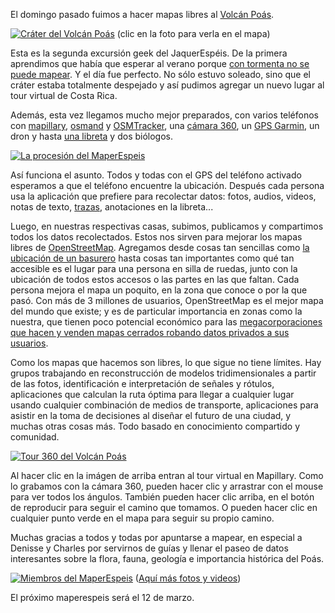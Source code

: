 El domingo pasado fuimos a hacer mapas libres al
[Volcán Poás](https://es.wikipedia.org/wiki/Volc%C3%A1n_Po%C3%A1s).

[![Cráter del Volcán Poás](https://d1cuyjsrcm0gby.cloudfront.net/BHp7eM8RAbbhkLWc6XyR6g/thumb-2048.jpg)](https://www.mapillary.com/map/im/BHp7eM8RAbbhkLWc6XyR6g)
(clic en la foto para verla en el mapa)

Esta es la segunda excursión geek del JaquerEspéis. De la primera aprendimos
que había que esperar al verano porque
[con tormenta no se puede mapear](https://archive.org/download/jaquerespeis-mapas/photo484953803566260.jpg).
Y el día fue perfecto. No sólo estuvo soleado, sino que el cráter estaba
totalmente despejado y así pudimos agregar un nuevo lugar al tour virtual de
Costa Rica.

Además, esta vez llegamos mucho mejor preparados, con varios teléfonos con
[mapillary](https://www.mapillary.com/), [osmand](http://osmand.net/) y
[OSMTracker](http://wiki.openstreetmap.org/wiki/OSMTracker_(Android)), una
[cámara 360](https://theta360.com/en/), un
[GPS Garmin](https://buy.garmin.com/en-US/US/p/140022), un dron y hasta
[una libreta](https://twitter.com/elotrojames) y dos biólogos.

[![La procesión del MaperEspeis](https://archive.org/download/maperespeis-poas/image20170226_104505408.jpg)](https://archive.org/download/maperespeis-poas/image20170226_104505408.jpg)

Así funciona el asunto. Todos y todas con el GPS del teléfono activado
esperamos a que el teléfono encuentre la ubicación. Después cada persona usa la
aplicación que prefiere para recolectar datos: fotos, audios, videos, notas de
texto, [trazas](https://es.wikipedia.org/wiki/GPX), anotaciones en la libreta...

Luego, en nuestras respectivas casas, subimos, publicamos y compartimos todos
los datos recolectados. Estos nos sirven para mejorar los mapas libres de
[OpenStreetMap](https://es.wikipedia.org/wiki/OpenStreetMap). Agregamos desde
cosas tan sencillas como
[la ubicación de un basurero](https://archive.org/details/maperespeis-poas)
hasta cosas tan importantes como qué tan accesible es el lugar para una persona
en silla de ruedas, junto con la ubicación de todos estos accesos o las partes
en las que faltan. Cada persona mejora el mapa un poquito, en la zona que
conoce o por la que pasó. Con más de 3 millones de usuarios, OpenStreetMap es
el mejor mapa del mundo que existe; y es de particular importancia en zonas
como la nuestra, que tienen poco potencial económico para las
[megacorporaciones que hacen y venden mapas cerrados robando datos privados a sus usuarios](https://en.wikipedia.org/wiki/Don't_be_evil#The_End_of_.22Don.27t_Be_Evil.22).

Como los mapas que hacemos son libres, lo que sigue no tiene límites. Hay
grupos trabajando en reconstrucción de modelos tridimensionales a partir de las
fotos, identificación e interpretación de señales y rótulos, aplicaciones que
calculan la ruta óptima para llegar a cualquier lugar usando cualquier
combinación de medios de transporte, aplicaciones para asistir en la toma de
decisiones al diseñar el futuro de una ciudad, y muchas otras cosas más. Todo
basado en conocimiento compartido y comunidad.

[![Tour 360 del Volcán Poás](https://d1cuyjsrcm0gby.cloudfront.net/dYPJnZINW7nHTEgJ7g9OEA/thumb-2048.jpg)](https://d1cuyjsrcm0gby.cloudfront.net/dYPJnZINW7nHTEgJ7g9OEA/thumb-2048.jpg)

Al hacer clic en la imágen de arriba entran al tour virtual en Mapillary. Como
lo grabamos con la cámara 360, pueden hacer clic y arrastrar con el mouse para
ver todos los ángulos. También pueden hacer clic arriba, en el botón de
reproducir para seguir el camino que tomamos. O pueden hacer clic en cualquier
punto verde en el mapa para seguir su propio camino.

Muchas gracias a todos y todas por apuntarse a mapear, en especial a Denisse y
Charles por servirnos de guías y llenar el paseo de datos interesantes sobre la
flora, fauna, geología e importancia histórica del Poás.

[![Miembros del MaperEspeis](https://archive.org/download/maperespeis-poas/20170226_110006.jpg)](https://archive.org/download/maperespeis-poas/20170226_110006.jpg)
([Aquí más fotos y videos](https://archive.org/details/maperespeis-poas))

El próximo maperespeis será el 12 de marzo.
